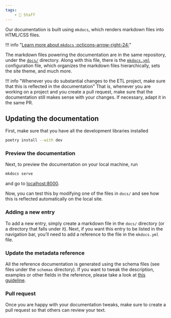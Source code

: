```yaml
---
tags:
    - 👷 Staff
---
```


Our documentation is built using `mkdocs`, which renders markdown files into HTML/CSS files.

!!! info "[Learn more about `mkdocs` :octicons-arrow-right-24:](https://squidfunk.github.io/mkdocs-material/getting-started/)"

The markdown files powering the documentation are in the same repository, under the [`docs/`](https://github.com/owid/etl/tree/master/docs) directory. Along with this file, there is the [`mkdocs.yml`](https://github.com/owid/etl/tree/master/mkdocs.yml) configuration file, which organizes the markdown files hierarchically, sets the site theme, and much more.

!!! info "Whenever you do substantial changes to the ETL project, make sure that this is reflected in the documentation"
    That is, whenever you are working on a project and you create a pull request, make sure that the documentation still makes sense with your changes. If necessary, adapt it in the same PR.


## Updating the documentation
First, make sure that you have all the development libraries installed

```bash
poetry install --with dev
```

### Preview the documentation
Next, to preview the documentation on your local machine, run

```bash
mkdocs serve
```

and go to [localhost:8000](http://localhost:8000).

Now, you can test this by modifying one of the files in `docs/` and see how this is reflected automatically on the local site.

### Adding a new entry
To add a new entry, simply create a markdown file in the `docs/` directory (or a directory that falls under it). Next, if you want this entry to be listed in the navigation bar, you'll need to add a reference to the file in the `mkdocs.yml` file.

### Update the metadata reference
All the reference documentation is generated using the schema files (see files under the `schemas` directory). If you want to tweak the description, examples or other fields in the reference, please take a look at [this guideline](https://github.com/owid/etl/issues/1566#issue-1875783217).

### Pull request
Once you are happy with your documentation tweaks, make sure to create a pull request so that others can review your text.

